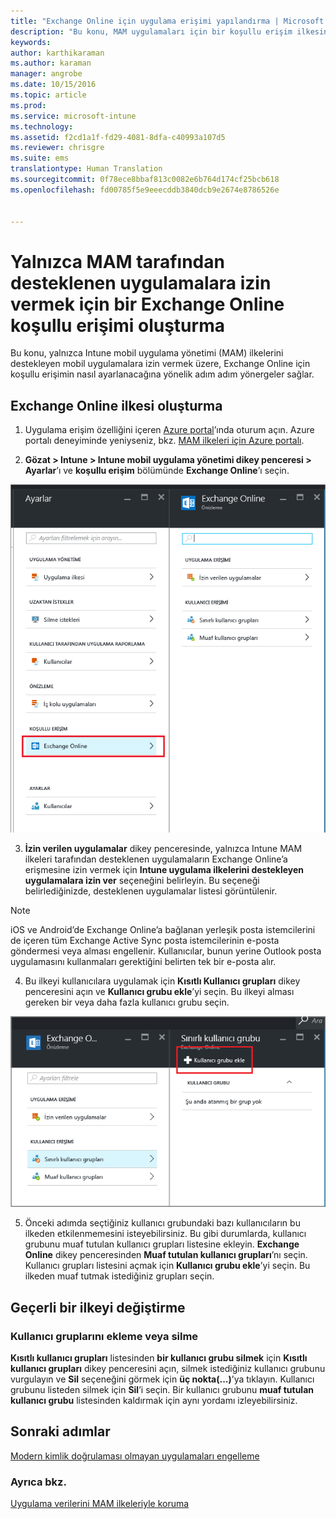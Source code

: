 ```yaml
---
title: "Exchange Online için uygulama erişimi yapılandırma | Microsoft Intune"
description: "Bu konu, MAM uygulamaları için bir koşullu erişim ilkesini nasıl yapılandırabileceğinizi açıklar."
keywords: 
author: karthikaraman
ms.author: karaman
manager: angrobe
ms.date: 10/15/2016
ms.topic: article
ms.prod: 
ms.service: microsoft-intune
ms.technology: 
ms.assetid: f2cd1a1f-fd29-4081-8dfa-c40993a107d5
ms.reviewer: chrisgre
ms.suite: ems
translationtype: Human Translation
ms.sourcegitcommit: 0f78ece8bbaf813c0082e6b764d174cf25bcb618
ms.openlocfilehash: fd00785f5e9eeecddb3840dcb9e2674e8786526e


---
```


# Yalnızca MAM tarafından desteklenen uygulamalara izin vermek için bir Exchange Online koşullu erişimi oluşturma
Bu konu, yalnızca Intune mobil uygulama yönetimi (MAM) ilkelerini destekleyen mobil uygulamalara izin vermek üzere, Exchange Online için koşullu erişimin nasıl ayarlanacağına yönelik adım adım yönergeler sağlar.


## Exchange Online ilkesi oluşturma
1.  Uygulama erişim özelliğini içeren [Azure portal](portal.azure.com)’ında oturum açın. Azure portalı deneyiminde yeniyseniz, bkz. [MAM ilkeleri için Azure portalı](azure-portal-for-microsoft-intune-mam-policies.md).

2.  **Gözat > Intune > Intune mobil uygulama yönetimi dikey penceresi > Ayarlar**’ı ve **koşullu erişim** bölümünde **Exchange Online**’ı seçin.

  ![Ayarlar dikey penceresinin Exchange Online seçeneği vurgulanmış olarak koşullu erişim bölümünü gösteren ekran görüntüsü](../media/mam-ca-settings-exo.png)

3.  **İzin verilen uygulamalar** dikey penceresinde, yalnızca Intune MAM ilkeleri tarafından desteklenen uygulamaların Exchange Online’a erişmesine izin vermek için **Intune uygulama ilkelerini destekleyen uygulamalara izin ver** seçeneğini belirleyin. Bu seçeneği belirlediğinizde, desteklenen uygulamalar listesi görüntülenir.

  >[!NOTE]
  >iOS ve Android’de Exchange Online’a bağlanan yerleşik posta istemcilerini de içeren tüm Exchange Active Sync posta istemcilerinin e-posta göndermesi veya alması engellenir. Kullanıcılar, bunun yerine Outlook posta uygulamasını kullanmaları gerektiğini belirten tek bir e-posta alır. 
4.   Bu ilkeyi kullanıcılara uygulamak için **Kısıtlı Kullanıcı grupları** dikey penceresini açın ve **Kullanıcı grubu ekle**’yi seçin. Bu ilkeyi alması gereken bir veya daha fazla kullanıcı grubu seçin.

  ![Kullanıcı grubu ekle seçeneğinin vurgulandığı kısıtlı kullanıcı grupları dikey penceresinin ekran görüntüsü](../media/mam-ca-add-user-group.png)

5.  Önceki adımda seçtiğiniz kullanıcı grubundaki bazı kullanıcıların bu ilkeden etkilenmemesini isteyebilirsiniz. Bu gibi durumlarda, kullanıcı grubunu muaf tutulan kullanıcı grupları listesine ekleyin. **Exchange Online** dikey penceresinden **Muaf tutulan kullanıcı grupları**’nı seçin. Kullanıcı grupları listesini açmak için **Kullanıcı grubu ekle**’yi seçin. Bu ilkeden muaf tutmak istediğiniz grupları seçin.  

## Geçerli bir ilkeyi değiştirme
### Kullanıcı gruplarını ekleme veya silme

**Kısıtlı kullanıcı grupları** listesinden **bir kullanıcı grubu silmek** için **Kısıtlı kullanıcı grupları** dikey penceresini açın, silmek istediğiniz kullanıcı grubunu vurgulayın ve **Sil** seçeneğini görmek için **üç nokta(...)**’ya tıklayın. Kullanıcı grubunu listeden silmek için **Sil**’i seçin. Bir kullanıcı grubunu **muaf tutulan kullanıcı grubu** listesinden kaldırmak için aynı yordamı izleyebilirsiniz.


## Sonraki adımlar
[Modern kimlik doğrulaması olmayan uygulamaları engelleme](block-apps-with-no-modern-authentication.md)
### Ayrıca bkz.
[Uygulama verilerini MAM ilkeleriyle koruma](protect-app-data-using-mobile-app-management-policies-with-microsoft-intune.md)



<!--HONumber=Oct16_HO2-->


